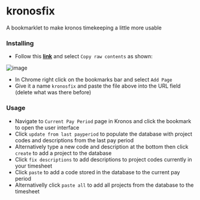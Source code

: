 # kronosfix

A bookmarklet to make kronos timekeeping a little more usable
### Installing 
* Follow this **[link](https://github.com/amakhlin/kronosfix/blob/main/kronofix)** and select `Copy raw contents` as shown:  


![image](https://user-images.githubusercontent.com/24885427/203142172-1377f828-2540-4496-9bb3-9cfb1bbad0f0.png)
* In Chrome right click on the bookmarks bar and select `Add Page`
* Give it a name `kronosfix` and paste the file above into the URL field (delete what was there before)

### Usage
* Navigate to `Current Pay Period` page in Kronos and click the bookmark to open the user interface
* Click `update from last payperiod` to populate the database with project codes and descriptions from the last pay period
* Alternatively type a new code and description at the bottom then click `create` to add a project to the database
* Click `fix descriptions` to add descriptions to project codes currently in your timesheet
* Click `paste` to add a code stored in the database to the current pay period
* Alternativelly click `paste all` to add all projects from the database to the timesheet
